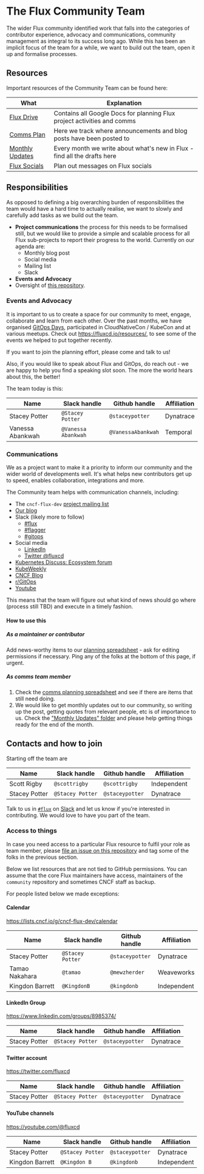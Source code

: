 # The Flux Community Team

The wider Flux community identified work that falls into the categories of contributor experience, advocacy and communications, community management as integral to its success long ago.
While this has been an implicit focus of the team for a while, we want to build out the team, open it up and formalise processes.

## Resources

Important resources of the Community Team can be found here:

| What                               | Explanation |
| ---------------------------------- | ----------- |
| [Flux Drive][flux-drive]           | Contains all Google Docs for planning Flux project activities and comms |
| [Comms Plan][comms-plan]           | Here we track where announcements and blog posts have been posted to |
| [Monthly Updates][monthly-updates] | Every month we write about what's new in Flux - find all the drafts here |
| [Flux Socials][flux-socials]       | Plan out messages on Flux socials |

## Responsibilities

As opposed to defining a big overarching burden of responsibilities the team would have a hard time to actually realise, we want to slowly and carefully add tasks as we build out the team.

- **Project communications** the process for this needs to be formalised still, but we would like to provide a simple and scalable process for all Flux sub-projects to report their progress to the world.
Currently on our agenda are:
  - Monthly blog post
  - Social media
  - Mailing list
  - Slack
- **Events and Advocacy**
- Oversight of [this repository](https://github.com/fluxcd/community).

### Events and Advocacy

It is important to us to create a space for our community to meet, engage, collaborate and learn from each other. Over the past months, we have organised [GitOps Days](https://www.gitopsdays.com/), participated in CloudNativeCon / KubeCon and at various meetups. Check out <https://fluxcd.io/resources/>, to see some of the events we helped to put together recently.

If you want to join the planning effort, please come and talk to us!

Also, if you would like to speak about Flux and GitOps, do reach out - we are happy to help you find a speaking slot soon. The more the world hears about this, the better!

The team today is this:

| Name | Slack handle | Github handle | Affiliation |
| -- | -- | -- | -- |
| Stacey Potter | `@Stacey Potter` | `@staceypotter` | Dynatrace  |
| Vanessa Abankwah | `@Vanessa Abankwah` | `@VanessaAbankwah` | Temporal |

### Communications

We as a project want to make it a priority to inform our community and the wider world of developments well.
It's what helps new contributors get up to speed, enables collaboration, integrations and more.

The Community team helps with communication channels, including:

- The `cncf-flux-dev` [project mailing list](https://lists.cncf.io/g/cncf-flux-dev)
- [Our blog](https://fluxcd.io/blog)
- Slack (likely more to follow)
  - [#flux](https://cloud-native.slack.com/archives/flux)
  - [#flagger](https://cloud-native.slack.com/archives/flagger)
  - [#gitops](https://kubernetes.slack.com/archives/gitops)
- Social media
  - [LinkedIn](https://www.linkedin.com/groups/8985374/)
  - [Twitter @fluxcd](https://twitter.com/fluxcd)
- [Kubernetes Discuss: Ecosystem forum](https://discuss.kubernetes.io/c/announcements/announcements-eco)
- [KubeWeekly](https://www.cncf.io/kubeweekly/)
- [CNCF Blog](https://www.cncf.io/blog/)
- [r/GitOps](https://www.reddit.com/r/GitOps/)
- [Youtube](https://www.youtube.com/@fluxcd)

This means that the team will figure out what kind of news should go where (process still TBD) and execute in a timely fashion.

#### How to use this

##### As a maintainer or contributor

Add news-worthy items to our [planning spreadsheet][comms-plan] - ask for editing permissions if necessary.
Ping any of the folks at the bottom of this page, if urgent.

##### As comms team member

1. Check the [comms planning spreadsheet][comms-plan] and see if there are items that still need doing.
1. We would like to get monthly updates out to our community, so writing up the post, getting quotes from relevant people, etc is of importance to us.
    Check the ["Monthly Updates" folder][monthly-updates] and please help getting things ready for the end of the month.

## Contacts and how to join

Starting off the team are

| Name           | Slack handle     | Github handle   | Affiliation |
| -------------- | ---------------- | --------------- | ----------- |
| Scott Rigby    | `@scottrigby`    | `@scottrigby`   | Independent |
| Stacey Potter  | `@Stacey Potter` | `@staceypotter` | Dynatrace   |

Talk to us in [`#flux`](https://cloud-native.slack.com/archives/flux) on [Slack](https://slack.cncf.io) and let us know if you're interested in contributing.
We would love to have you part of the team.

### Access to things

In case you need access to a particular Flux resource to fulfil your role as team member, please [file an issue on this repository](https://github.com/fluxcd/community/issues/new) and tag some of the folks in the previous section.

Below we list resources that are not tied to GitHub permissions. You can assume that the core Flux maintainers have access, maintainers of the `community` repository and sometimes CNCF staff as backup.

For people listed below we made exceptions:

#### Calendar

<https://lists.cncf.io/g/cncf-flux-dev/calendar>

| Name | Slack handle | Github handle | Affiliation |
| -- | -- | -- | -- |
| Stacey Potter   | `@Stacey Potter` | `@staceypotter` | Dynatrace  |
| Tamao Nakahara  | `@tamao`         | `@mewzherder`   | Weaveworks |
| Kingdon Barrett | `@KingdonB`      | `@kingdonb`     | Independent |

#### LinkedIn Group

<https://www.linkedin.com/groups/8985374/>

| Name | Slack handle | Github handle | Affiliation |
| -- | -- | -- | -- |
| Stacey Potter   | `@Stacey Potter` | `@staceypotter` | Dynatrace |

#### Twitter account

<https://twitter.com/fluxcd>

| Name | Slack handle | Github handle | Affiliation |
| -- | -- | -- | -- |
| Stacey Potter   | `@Stacey Potter` | `@staceypotter` | Dynatrace |

#### YouTube channels

<https://youtube.com/@fluxcd>

| Name | Slack handle | Github handle | Affiliation |
| -- | -- | -- | -- |
| Stacey Potter   | `@Stacey Potter` | `@staceypotter` | Dynatrace  |
| Kingdon Barrett | `@Kingdon B`     | `@kingdonb`     | Independent |

[flux-drive]: https://drive.google.com/drive/folders/1884_42hqE02EHq8GrhkeIMC4WSFPsdTW?usp=share_link
[comms-plan]: https://docs.google.com/spreadsheets/d/1hPV3qJ95I_RKPyeo3zUJOPrHc0LNeSlP3f9fjXTen-c/edit#gid=0
[monthly-updates]: https://drive.google.com/drive/u/0/folders/1-vODozxyaDruofIWfnrY8hFr2xauFatf
[flux-socials]: https://docs.google.com/spreadsheets/d/1pCp9fpA10Pz_IkDszoOkI9d9Cdwbjg83rKY9_MwfdSo/edit
